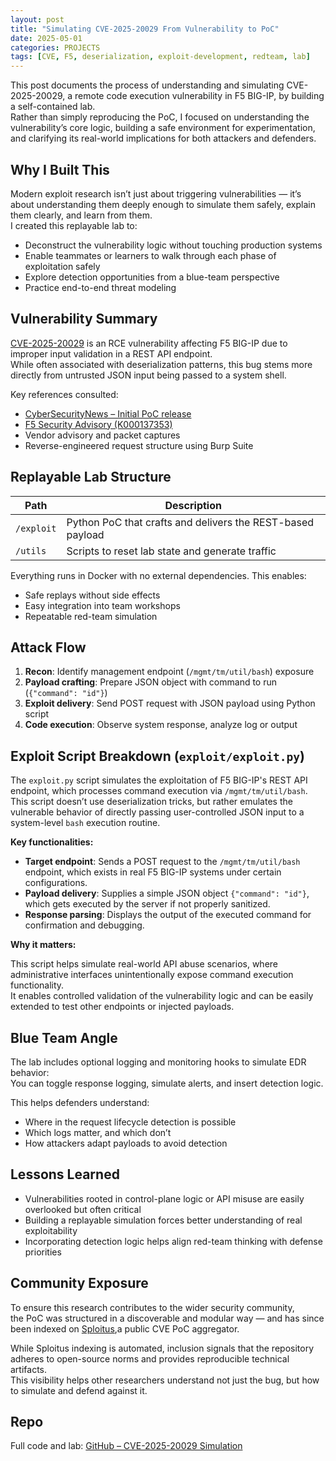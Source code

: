 ```yaml
---
layout: post
title: "Simulating CVE-2025-20029 From Vulnerability to PoC"
date: 2025-05-01
categories: PROJECTS
tags: [CVE, F5, deserialization, exploit-development, redteam, lab]
---
```



This post documents the process of understanding and simulating CVE-2025-20029, a remote code execution vulnerability in F5 BIG-IP, by building a self-contained lab.  
Rather than simply reproducing the PoC, I focused on understanding the vulnerability’s core logic, building a safe environment for experimentation, and clarifying its real-world implications for both attackers and defenders.

## Why I Built This

Modern exploit research isn’t just about triggering vulnerabilities — it’s about understanding them deeply enough to simulate them safely, explain them clearly, and learn from them.  
I created this replayable lab to:

- Deconstruct the vulnerability logic without touching production systems  
- Enable teammates or learners to walk through each phase of exploitation safely  
- Explore detection opportunities from a blue-team perspective  
- Practice end-to-end threat modeling

## Vulnerability Summary

[CVE-2025-20029](https://nvd.nist.gov/vuln/detail/CVE-2025-20029) is an RCE vulnerability affecting F5 BIG-IP due to improper input validation in a REST API endpoint.  
While often associated with deserialization patterns, this bug stems more directly from untrusted JSON input being passed to a system shell.   

Key references consulted:

- [CyberSecurityNews – Initial PoC release](https://www.cybersecuritynews.com/poc-exploit-f5-cve-2025-20029/)  
- [F5 Security Advisory (K000137353)](https://support.f5.com/csp/article/K000137353)   
- Vendor advisory and packet captures  
- Reverse-engineered request structure using Burp Suite  

## Replayable Lab Structure

| Path              | Description                               |
|-------------------|-------------------------------------------|
| `/exploit`        | Python PoC that crafts and delivers the REST-based payload |
| `/utils`          | Scripts to reset lab state and generate traffic |

Everything runs in Docker with no external dependencies. This enables:

- Safe replays without side effects  
- Easy integration into team workshops  
- Repeatable red-team simulation  

## Attack Flow

1. **Recon**: Identify management endpoint (`/mgmt/tm/util/bash`) exposure  
2. **Payload crafting**: Prepare JSON object with command to run (`{"command": "id"}`)  
3. **Exploit delivery**: Send POST request with JSON payload using Python script  
4. **Code execution**: Observe system response, analyze log or output

## Exploit Script Breakdown (`exploit/exploit.py`)

The `exploit.py` script simulates the exploitation of F5 BIG-IP's REST API endpoint, which processes command execution via `/mgmt/tm/util/bash`.  
This script doesn’t use deserialization tricks, but rather emulates the vulnerable behavior of directly passing user-controlled JSON input to a system-level `bash` execution routine.

**Key functionalities:**

- **Target endpoint**: Sends a POST request to the `/mgmt/tm/util/bash` endpoint, which exists in real F5 BIG-IP systems under certain configurations.  
- **Payload delivery**: Supplies a simple JSON object `{"command": "id"}`, which gets executed by the server if not properly sanitized.  
- **Response parsing**: Displays the output of the executed command for confirmation and debugging.

**Why it matters:**

This script helps simulate real-world API abuse scenarios, where administrative interfaces unintentionally expose command execution functionality.  
It enables controlled validation of the vulnerability logic and can be easily extended to test other endpoints or injected payloads.

## Blue Team Angle

The lab includes optional logging and monitoring hooks to simulate EDR behavior:  
You can toggle response logging, simulate alerts, and insert detection logic.

This helps defenders understand:

- Where in the request lifecycle detection is possible  
- Which logs matter, and which don’t  
- How attackers adapt payloads to avoid detection

## Lessons Learned

- Vulnerabilities rooted in control-plane logic or API misuse are easily overlooked but often critical  
- Building a replayable simulation forces better understanding of real exploitability  
- Incorporating detection logic helps align red-team thinking with defense priorities

## Community Exposure

To ensure this research contributes to the wider security community,  
the PoC was structured in a discoverable and modular way — and has since been indexed on [Sploitus](https://sploitus.com/?query=CVE-2025-20029-simulation#exploits),a public CVE PoC aggregator.

While Sploitus indexing is automated, inclusion signals that the repository adheres to open-source norms and provides reproducible technical artifacts.  
This visibility helps other researchers understand not just the bug, but how to simulate and defend against it.

## Repo

Full code and lab: [GitHub – CVE-2025-20029 Simulation](https://github.com/schoi1337/CVE-2025-20029-simulation)
